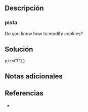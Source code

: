 
## Descripción 


### pista

Do you know how to modify cookies?
## Solución






```
picoCTF{}
```

## Notas adicionales


## Referencias

- 